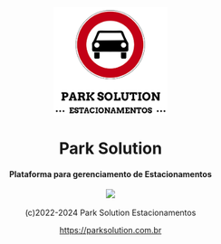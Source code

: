 <p align="center">
  <img src="./park-solution-logo-readme.png" width="200px">
  <h1 align="center">
    Park Solution
  </h1>
  <h4 align="center">
    Plataforma para gerenciamento de Estacionamentos
  </h4>
  <p align="center">
    <img src="https://badgen.net/badge/version/ALPHA/orange">
  </p>
  <p align="center">
    (c)2022-2024 Park Solution Estacionamentos
  </p>
  <p align="center">
    <a target="_blank" href="https://parksolution.com.br">
      https://parksolution.com.br
    </a>
  </p>
</p>
